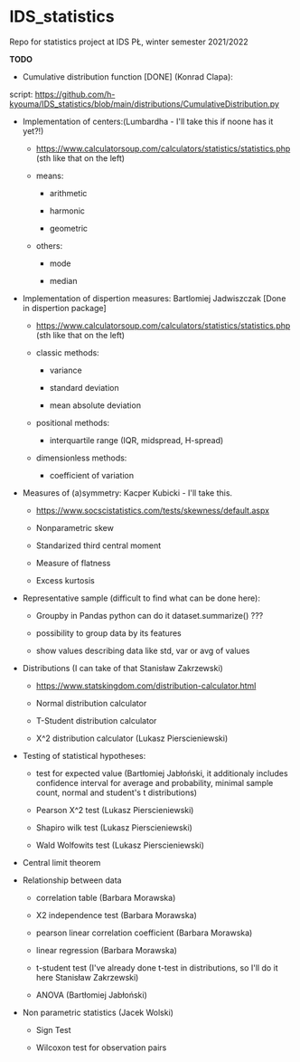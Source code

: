 # IDS_statistics
Repo for statistics project at IDS PŁ, winter semester 2021/2022

<b>TODO</b>

- Cumulative distribution function [DONE] (Konrad Clapa):

script:  https://github.com/h-kyouma/IDS_statistics/blob/main/distributions/CumulativeDistribution.py 

- Implementation of centers:(Lumbardha - I'll take this if noone has it yet?!)

    - https://www.calculatorsoup.com/calculators/statistics/statistics.php (sth like that on the left)

    - means:

        - arithmetic

        - harmonic

        - geometric

    - others:

        - mode

        - median



- Implementation of dispertion measures: Bartlomiej Jadwiszczak [Done in dispertion package]

    - https://www.calculatorsoup.com/calculators/statistics/statistics.php (sth like that on the left)

    - classic methods:

        - variance

        - standard deviation

        - mean absolute deviation

    - positional methods:

        - interquartile range (IQR, midspread, H-spread)

    - dimensionless methods:

        - coefficient of variation



- Measures of (a)symmetry: Kacper Kubicki - I'll take this.

    - https://www.socscistatistics.com/tests/skewness/default.aspx

    - Nonparametric skew

    - Standarized third central moment

    - Measure of flatness

    - Excess kurtosis



- Representative sample (difficult to find what can be done here):

    - Groupby in Pandas python can do it dataset.summarize() ???

    - possibility to group data by its features

    - show values describing data like std, var or avg of values



- Distributions (I can take of that Stanisław Zakrzewski)

    - https://www.statskingdom.com/distribution-calculator.html

    - Normal distribution calculator 

    - T-Student distribution calculator

    - X^2 distribution calculator (Lukasz Pierscieniewski)



- Testing of statistical hypotheses:

    - test for expected value (Bartłomiej Jabłoński, it additionaly includes confidence interval for average and probability, minimal sample count, normal and student's t distributions)

    - Pearson X^2 test (Lukasz Pierscieniewski)

    - Shapiro wilk test (Lukasz Pierscieniewski)

    - Wald Wolfowits test (Lukasz Pierscieniewski)

- Central limit theorem

- Relationship between data

    - correlation table  (Barbara Morawska)
    - X2 independence test  (Barbara Morawska)
    - pearson linear correlation coefficient  (Barbara Morawska)
    - linear regression (Barbara Morawska)

    - t-student test (I've already done t-test in distributions, so I'll do it here Stanisław Zakrzewski)

    - ANOVA (Bartłomiej Jabłoński)



- Non parametric statistics (Jacek Wolski)

    - Sign Test

    - Wilcoxon test for observation pairs
